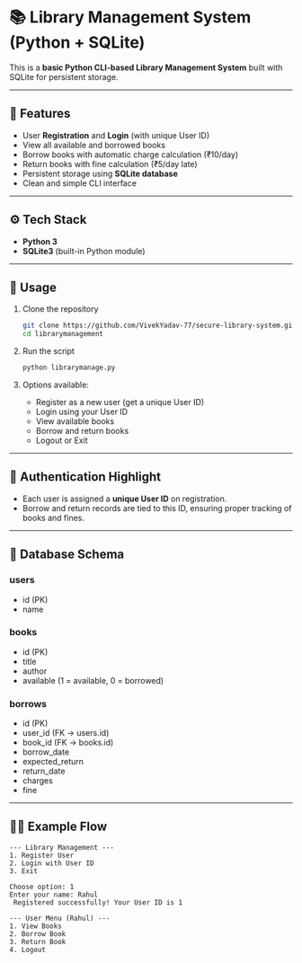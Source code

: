 # 📚 Library Management System (Python + SQLite)

This is a **basic Python CLI-based Library Management System** built with SQLite for persistent storage.

---

## 🚀 Features

- User **Registration** and **Login** (with unique User ID)
- View all available and borrowed books
- Borrow books with automatic charge calculation (₹10/day)
- Return books with fine calculation (₹5/day late)
- Persistent storage using **SQLite database**
- Clean and simple CLI interface

---

## ⚙️ Tech Stack

- **Python 3**
- **SQLite3** (built-in Python module)

---

## 📝 Usage

1. Clone the repository  
   ```bash
   git clone https://github.com/VivekYadav-77/secure-library-system.git
   cd librarymanagement
   ```

2. Run the script  
   ```bash
   python librarymanage.py
   ```

3. Options available:
   - Register as a new user (get a unique User ID)
   - Login using your User ID
   - View available books
   - Borrow and return books
   - Logout or Exit

---

## 🔑 Authentication Highlight

- Each user is assigned a **unique User ID** on registration.  
- Borrow and return records are tied to this ID, ensuring proper tracking of books and fines.

---

## 📂 Database Schema

### users
- id (PK)
- name

### books
- id (PK)
- title
- author
- available (1 = available, 0 = borrowed)

### borrows
- id (PK)
- user_id (FK → users.id)
- book_id (FK → books.id)
- borrow_date
- expected_return
- return_date
- charges
- fine

---

## 🧑‍💻 Example Flow

```
--- Library Management ---
1. Register User
2. Login with User ID
3. Exit

Choose option: 1
Enter your name: Rahul
 Registered successfully! Your User ID is 1

--- User Menu (Rahul) ---
1. View Books
2. Borrow Book
3. Return Book
4. Logout
```
